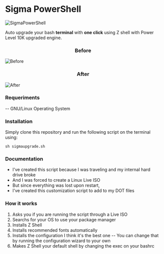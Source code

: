 
# Sigma PowerShell

![SigmaPowerShell](https://user-images.githubusercontent.com/59540565/174658706-d0d0977d-51b6-4d36-9dd2-abcc171fcb7d.jpg)


Auto upgrade your bash **terminal** with **one click** using Z shell with Power Level 10K upgraded engine.

### <p align="center">Before</p>
![Before](https://user-images.githubusercontent.com/59540565/174824156-db4fb27d-3058-41fe-9c41-d9cb8899cff1.jpg)

### <p align="center">After</p>
![After](https://user-images.githubusercontent.com/59540565/174834630-52408a60-5ce9-41b5-8222-63e2fc534f74.jpg)

### Requeriments
-- GNU/Linux Operating System

### Installation
Simply clone this repository and run the following script on the terminal using:

```sh sigmaupgrade.sh```

### Documentation

 - I've created this script because I was traveling and my internal hard
   drive broke 
 - And I was forced to create a Linux Live ISO
 - But since everything was lost upon restart,
 - I've created this customization script to add to my DOT files

 


### How it works

 1. Asks you if you are running the script through a Live ISO
 2. Searchs for your OS to use your package manager 
 3. Installs Z Shell
 4. Installs recommended fonts automatically 
 5. Installs the configuration I think it's the best one 
 -- You can change that by running the configuration wizard to your own
 6. Makes Z Shell your default shell by changing the exec on your bashrc


